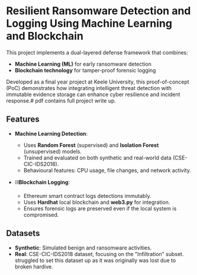# Resilient Ransomware Detection and Logging Using Machine Learning and Blockchain

This project implements a dual-layered defense framework that combines:
- **Machine Learning (ML)** for early ransomware detection
- **Blockchain technology** for tamper-proof forensic logging

Developed as a final year project at Keele University, this proof-of-concept (PoC) demonstrates how integrating intelligent threat detection with immutable evidence storage can enhance cyber resilience and incident response.#
pdf contains full project write up. 


## Features

- **Machine Learning Detection**:
  - Uses **Random Forest** (supervised) and **Isolation Forest** (unsupervised) models.
  - Trained and evaluated on both synthetic and real-world data (CSE-CIC-IDS2018).
  - Behavioural features: CPU usage, file changes, and network activity.

- ⛓**Blockchain Logging**:
  - Ethereum smart contract logs detections immutably.
  - Uses **Hardhat** local blockchain and **web3.py** for integration.
  - Ensures forensic logs are preserved even if the local system is compromised.


## Datasets

- **Synthetic**: Simulated benign and ransomware activities.
- **Real**: CSE-CIC-IDS2018 dataset, focusing on the "Infiltration" subset. struggled to set this dataset up as it was originally was lost due to broken hardive.



